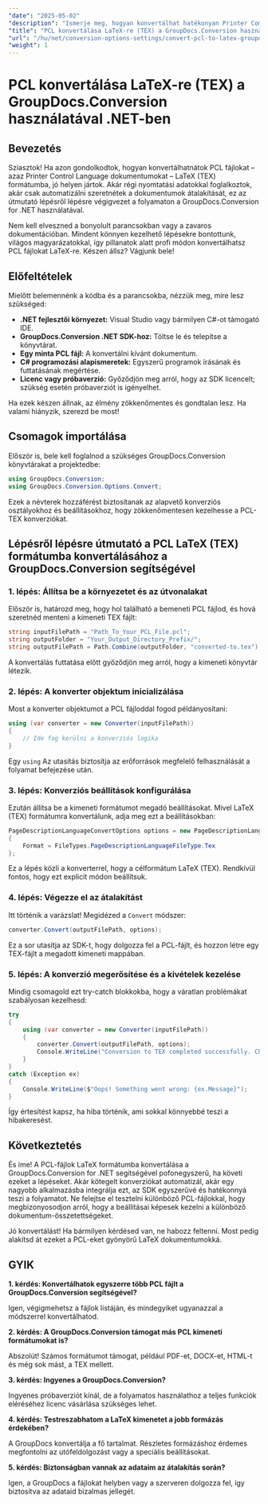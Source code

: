 ```yaml
---
"date": "2025-05-02"
"description": "Ismerje meg, hogyan konvertálhat hatékonyan Printer Command Language (PCL) fájlokat LaTeX (TEX) formátumba a GroupDocs.Conversion for .NET segítségével. Ez a lépésenkénti útmutató a beállítási, konfigurációs és konvertálási folyamatokat ismerteti."
"title": "PCL konvertálása LaTeX-re (TEX) a GroupDocs.Conversion használatával .NET-ben"
"url": "/hu/net/conversion-options-settings/convert-pcl-to-latex-groupdocs-net/"
"weight": 1
---
```


# PCL konvertálása LaTeX-re (TEX) a GroupDocs.Conversion használatával .NET-ben

## Bevezetés

Sziasztok! Ha azon gondolkodtok, hogyan konvertálhatnátok PCL fájlokat – azaz Printer Control Language dokumentumokat – LaTeX (TEX) formátumba, jó helyen jártok. Akár régi nyomtatási adatokkal foglalkoztok, akár csak automatizálni szeretnétek a dokumentumok átalakítását, ez az útmutató lépésről lépésre végigvezet a folyamaton a GroupDocs.Conversion for .NET használatával.

Nem kell elveszned a bonyolult parancsokban vagy a zavaros dokumentációban. Mindent könnyen kezelhető lépésekre bontottunk, világos magyarázatokkal, így pillanatok alatt profi módon konvertálhatsz PCL fájlokat LaTeX-re. Készen állsz? Vágjunk bele!


## Előfeltételek

Mielőtt belemennénk a kódba és a parancsokba, nézzük meg, mire lesz szükséged:

- **.NET fejlesztői környezet:** Visual Studio vagy bármilyen C#-ot támogató IDE.
- **GroupDocs.Conversion .NET SDK-hoz:** Töltse le és telepítse a könyvtárat.
- **Egy minta PCL fájl:** A konvertálni kívánt dokumentum.
- **C# programozási alapismeretek:** Egyszerű programok írásának és futtatásának megértése.
- **Licenc vagy próbaverzió:** Győződjön meg arról, hogy az SDK licencelt; szükség esetén próbaverziót is igényelhet.

Ha ezek készen állnak, az élmény zökkenőmentes és gondtalan lesz. Ha valami hiányzik, szerezd be most!


## Csomagok importálása

Először is, bele kell foglalnod a szükséges GroupDocs.Conversion könyvtárakat a projektedbe:

```csharp
using GroupDocs.Conversion;
using GroupDocs.Conversion.Options.Convert;
```

Ezek a névterek hozzáférést biztosítanak az alapvető konverziós osztályokhoz és beállításokhoz, hogy zökkenőmentesen kezelhesse a PCL-TEX konverziókat.


## Lépésről lépésre útmutató a PCL LaTeX (TEX) formátumba konvertálásához a GroupDocs.Conversion segítségével

### 1. lépés: Állítsa be a környezetet és az útvonalakat

Először is, határozd meg, hogy hol található a bemeneti PCL fájlod, és hová szeretnéd menteni a kimeneti TEX fájlt:

```csharp
string inputFilePath = "Path_To_Your_PCL_File.pcl";
string outputFolder = "Your_Output_Directory_Prefix/";
string outputFilePath = Path.Combine(outputFolder, "converted-to.tex");
```

A konvertálás futtatása előtt győződjön meg arról, hogy a kimeneti könyvtár létezik.

### 2. lépés: A konverter objektum inicializálása

Most a konverter objektumot a PCL fájloddal fogod példányosítani:

```csharp
using (var converter = new Converter(inputFilePath))
{
    // Ide fog kerülni a konverziós logika
}
```

Egy `using` Az utasítás biztosítja az erőforrások megfelelő felhasználását a folyamat befejezése után.

### 3. lépés: Konverziós beállítások konfigurálása

Ezután állítsa be a kimeneti formátumot megadó beállításokat. Mivel LaTeX (TEX) formátumra konvertálunk, adja meg ezt a beállításokban:

```csharp
PageDescriptionLanguageConvertOptions options = new PageDescriptionLanguageConvertOptions
{
    Format = FileTypes.PageDescriptionLanguageFileType.Tex
};
```

Ez a lépés közli a konverterrel, hogy a célformátum LaTeX (TEX). Rendkívül fontos, hogy ezt explicit módon beállítsuk.

### 4. lépés: Végezze el az átalakítást

Itt történik a varázslat! Megidézed a `Convert` módszer:

```csharp
converter.Convert(outputFilePath, options);
```

Ez a sor utasítja az SDK-t, hogy dolgozza fel a PCL-fájlt, és hozzon létre egy TEX-fájlt a megadott kimeneti mappában.

### 5. lépés: A konverzió megerősítése és a kivételek kezelése

Mindig csomagold ezt try-catch blokkokba, hogy a váratlan problémákat szabályosan kezelhesd:

```csharp
try
{
    using (var converter = new Converter(inputFilePath))
    {
        converter.Convert(outputFilePath, options);
        Console.WriteLine("Conversion to TEX completed successfully. Check your output folder!");
    }
}
catch (Exception ex)
{
    Console.WriteLine($"Oops! Something went wrong: {ex.Message}");
}
```

Így értesítést kapsz, ha hiba történik, ami sokkal könnyebbé teszi a hibakeresést.


## Következtetés

És íme! A PCL-fájlok LaTeX formátumba konvertálása a GroupDocs.Conversion for .NET segítségével pofonegyszerű, ha követi ezeket a lépéseket. Akár kötegelt konverziókat automatizál, akár egy nagyobb alkalmazásba integrálja ezt, az SDK egyszerűvé és hatékonnyá teszi a folyamatot. Ne felejtse el tesztelni különböző PCL-fájlokkal, hogy megbizonyosodjon arról, hogy a beállításai képesek kezelni a különböző dokumentum-összetettségeket.

Jó konvertálást! Ha bármilyen kérdésed van, ne habozz feltenni. Most pedig alakítsd át ezeket a PCL-eket gyönyörű LaTeX dokumentumokká.


## GYIK

**1. kérdés: Konvertálhatok egyszerre több PCL fájlt a GroupDocs.Conversion segítségével?**  

Igen, végigmehetsz a fájlok listáján, és mindegyiket ugyanazzal a módszerrel konvertálhatod.

**2. kérdés: A GroupDocs.Conversion támogat más PCL kimeneti formátumokat is?**  

Abszolút! Számos formátumot támogat, például PDF-et, DOCX-et, HTML-t és még sok mást, a TEX mellett.

**3. kérdés: Ingyenes a GroupDocs.Conversion?**  

Ingyenes próbaverziót kínál, de a folyamatos használathoz a teljes funkciók eléréséhez licenc vásárlása szükséges lehet.

**4. kérdés: Testreszabhatom a LaTeX kimenetet a jobb formázás érdekében?**  

A GroupDocs konvertálja a fő tartalmat. Részletes formázáshoz érdemes megfontolni az utófeldolgozást vagy a speciális beállításokat.

**5. kérdés: Biztonságban vannak az adataim az átalakítás során?**  

Igen, a GroupDocs a fájlokat helyben vagy a szerveren dolgozza fel, így biztosítva az adataid bizalmas jellegét.